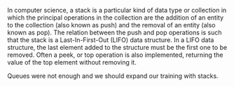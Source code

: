 In computer science, a stack is a particular kind of data type or collection in which the principal operations in
the collection are the addition of an entity to the collection (also known as push) and the removal of an entity
(also known as pop). The relation between the push and pop operations is such that the stack is a Last-In-First-Out
(LIFO) data structure. In a LIFO data structure, the last element added to the structure must be the first one to be
removed. Often a peek, or top operation is also implemented, returning the value of the top element without removing
it.

Queues were not enough and we should expand our training with stacks.
